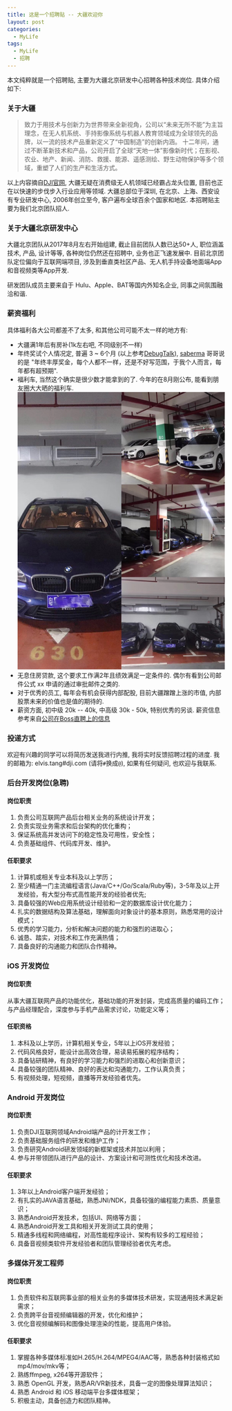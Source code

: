```yaml
---
title: 这是一个招聘贴 -- 大疆欢迎你
layout: post
categories: 
  - MyLife
tags: 
  - MyLife
  - 招聘
---
```


本文纯粹就是一个招聘贴, 主要为大疆北京研发中心招聘各种技术岗位. 具体介绍如下: 

### 关于大疆

>致力于用技术与创新力为世界带来全新视角，公司以“未来无所不能”为主旨理念，在无人机系统、手持影像系统与机器人教育领域成为全球领先的品牌，以一流的技术产品重新定义了“中国制造”的创新内涵。
十二年间，通过不断革新技术和产品，公司开启了全球“天地一体”影像新时代；在影视、农业、地产、新闻、消防、救援、能源、遥感测绘、野生动物保护等多个领域，重塑了人们的生产和生活方式。

以上内容摘自[DJI官网](https://www.dji.com/cn/company), 大疆无疑在消费级无人机领域已经霸占龙头位置, 目前也正在以快速的步伐步入行业应用等领域. 大疆总部位于深圳, 在北京、上海、西安设有专业研发中心, 2006年创立至今, 客户遍布全球百余个国家和地区. 本招聘贴主要为我们北京团队招人.


### 关于大疆北京研发中心

大疆北京团队从2017年8月左右开始组建, 截止目前团队人数已达50+人, 职位涵盖技术, 产品, 设计等等, 各种岗位仍然还在招聘中, 业务也正飞速发展中. 目前北京团队定位偏向于互联网端项目, 涉及到垂直类社区产品、无人机手持设备地面端App和音视频类等App开发. 

研发团队成员主要来自于 Hulu、Apple、BAT等国内外知名企业, 同事之间氛围融洽和谐. 


### 薪资福利 

具体福利各大公司都差不了太多, 和其他公司可能不太一样的地方有:

- 大疆满1年后有房补(1k左右吧, 不同级别不一样)
- 年终奖试个人情况定, 普遍 3 ~ 6个月 (以上参考[DebugTalk](https://mp.weixin.qq.com/s/_Gx1G4t5hzb4-cUKhpzrdQ)), [saberma](https://ruby-china.org/topics/35101) 哥哥说的是 "年终丰厚奖金，每个人都不一样，还是不好写范围，于我个人而言，每年都有超预期". 
- 福利车, 当然这个确实是很少数才能拿到的了. 今年的在8月刚公布, 能看到朋友圈大大晒的福利车.  ![福利车](/resources/welcome-to-join-DJI/DJI-car.jpeg)
- 无息住房贷款, 这个要求工作满2年且绩效满足一定条件的. 偶尔有看到公司邮件公式 xx 申请的通过审批邮件之类的. 
- 对于优秀的员工, 每年会有机会获得内部配股, 目前大疆蹭蹭上涨的市值, 内部股票未来的价值也是值的期待的. 
- 薪资方面, 初中级 20k -- 40k, 中高级 30k - 50k, 特别优秀的另谈. 薪资信息参考来自[公司在Boss直聘上的信息](https://www.zhipin.com/gongsir/05457bddad04a8e61nxy3tu7.html?city=101010100&ka=sel_city_101010100)

### 投递方式 

欢迎有兴趣的同学可以将简历发送我进行内推, 我将实时反馈招聘过程的进度. 我的邮箱为: elvis.tang#dji.com (请将`#`换成`@`), 如果有任何疑问, 也欢迎与我联系. 

### 后台开发岗位(急聘)

#### 岗位职责

1. 负责公司互联网产品后台相关业务的系统设计开发；
2. 负责实现业务需求和后台架构的优化重构；
3. 保证系统高并发访问下的稳定性及可用性，安全性；
4. 负责基础组件、代码库开发、维护。 

#### 任职要求

1. 计算机或相关专业本科及以上学历；
2. 至少精通一门主流编程语言(Java/C++/Go/Scala/Ruby等)，3-5年及以上开发经验，有大型分布式高性能开发的经验者优先;
3. 具备较强的Web应用系统设计经验和一定的数据库设计优化能力；
4. 扎实的数据结构及算法基础，理解面向对象设计的基本原则，熟悉常用的设计模式；
5. 优秀的学习能力，分析和解决问题的能力和强烈的进取心；
6. 诚恳、踏实，对技术和工作充满热情；
7. 具备良好的沟通能力和团队合作精神。

### iOS 开发岗位

#### 岗位职责

从事大疆互联网产品的功能优化，基础功能的开发封装，完成高质量的编码工作；与产品经理配合，深度参与手机产品需求讨论，功能定义等；

#### 任职资格
 
1. 本科及以上学历，计算机相关专业，5年以上iOS开发经验；
2. 代码风格良好，能设计出高效合理，易读易拓展的程序结构；
3. 具备钻研精神，有良好的学习能力和强烈的进取心和创新意识；
4. 具备较强的团队精神、良好的表达和沟通能力，工作认真负责；
5. 有视频处理，短视频，直播等开发经验者优先。


### Android 开发岗位

#### 岗位职责
 
1. 负责DJI互联网领域Android端产品的计开发工作；
2. 负责基础服务组件的研发和维护工作；
3. 负责研究Android研发领域的新框架或技术并加以利用；
4. 参与并带领团队进行产品的设计、方案设计和可测性优化和技术改进。

#### 任职要求

1. 3年以上Android客户端开发经验；
2. 有扎实的JAVA语言基础，熟悉JNI/NDK，具备较强的编程能力素质、质量意识；
3. 熟悉Android开发技术，包括UI、网络等方面；
4. 熟悉Android开发工具和相关开发测试工具的使用；
5. 精通多线程和网络编程，对高性能程序设计、架构有较多的工程经验；
6. 具备音视频类软件开发经验者和团队管理经验者优先考虑。


### 多媒体开发工程师

#### 岗位职责

1. 负责软件和互联网事业部的相关业务的多媒体技术研发，实现通用技术满足新需求；
2. 负责跨平台音视频编辑器的开发，优化和维护；
3. 优化音视频编解码和图像处理渲染的性能，提高用户体验。

#### 任职要求

1. 掌握各种多媒体标准如H.265/H.264/MPEG4/AAC等，熟悉各种封装格式如mp4/mov/mkv等；
2. 熟练ffmpeg, x264等开源软件；
3. 熟悉 OpenGL 开发，熟悉AR/VR新技术，具备一定的图像处理算法知识；
4. 熟悉 Android 和 iOS 移动端平台多媒体框架；
5. 积极主动，具备创造力和团队精神。